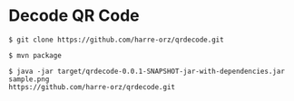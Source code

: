# Decode QR Code

```shell-session
$ git clone https://github.com/harre-orz/qrdecode.git

$ mvn package

$ java -jar target/qrdecode-0.0.1-SNAPSHOT-jar-with-dependencies.jar sample.png
https://github.com/harre-orz/qrdecode.git
```

